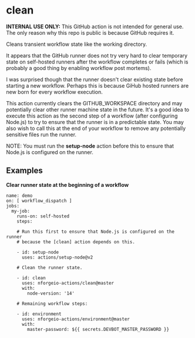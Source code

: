 # clean

**INTERNAL USE ONLY:** This GitHub action is not intended for general use.  The only reason 
why this repo is public is because GitHub requires it.

Cleans transient workflow state like the working directory.

It appears that the GitHub runner does not try very hard to clear temporary state on self-hosted 
runners after the workflow completes or fails (which is probably a good thing by enabling workflow
post mortems).

I was surprised though that the runner doesn't clear existing state before starting a new workflow.
Perhaps this is because GiHub hosted runners are new born for every workflow execution.

This action currently clears the GITHUB_WORKSPACE directory and may potentially clear other
runner machine state in the future.  It's a good idea to execute this action as the second
step of a workflow (after configuring Node.js) to try to ensure that the runner is in a 
predictable state.  You may also wish to call this at the end of your workflow to remove
any potentially sensitive files run the runner.

NOTE: You must run the **setup-node** action before this to ensure that Node.js is configured on the runner.

## Examples

**Clear runner state at the beginning of a workflow**
```
name: demo
on: [ workflow_dispatch ]
jobs:
  my-job:
    runs-on: self-hosted
    steps:

    # Run this first to ensure that Node.js is configured on the runner
    # because the [clean] action depends on this.

    - id: setup-node
      uses: actions/setup-node@v2

    # Clean the runner state.

    - id: clean
      uses: nforgeio-actions/clean@master
      with:
        node-version: '14'    

    # Remaining workflow steps:

    - id: environment
      uses: nforgeio-actions/environment@master
      with:
        master-password: ${{ secrets.DEVBOT_MASTER_PASSWORD }}
```

